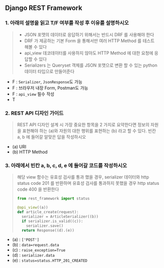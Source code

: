 ## Django REST Framework

### 1. 아래의 설명을 읽고 T/F 여부를 작성 후 이유를 설명하시오

> - JSON 포맷의 데이터로 응답하기 위해서는 반드시 DRF 를 사용해야 한다
> - DRF 가 제공하는 기본 Form 을 통해서만 여러 HTTP Method 를 테스트 해볼 수 있다
> - api_view 데코데이터를 사용하지 않아도 HTTP Method 에 대한 요청에 응답할 수 있다
> - Serializers 는 Queryset 객체를 JSON 포맷으로 변환 할 수 있는 python 데이터 타입으로 만들어준다

- F : `Serializer`, `JsonResponse`도 가능
- F : 브라우저 내장 Form, Postman도 가능
- F : `api_view` 필수 작성
- T



### 2. REST API 디자인 가이드

> REST API 디자인 설계 시 가장 중요한 항목을 2 가지로 요약한다면 정보의 자원을 표현해야 하는 (a)와 자원의 대한 행위를 표현하는 (b) 라고 할 수 있다. 빈칸 a, b 에 들어갈 알맞은 답을 작성하시오

- (a) URI
- (b) HTTP Method



### 3. 아래에서 빈칸 a, b, c, d, e 에 들어갈 코드를 작성하시오

> 해당 view 함수는 유효성 검사를 통과 했을 경우, serializer 데이터와 http status code 201 를 반환하며 유효성 검사를 통과하지 못했을 경우 http status code 400 을 반환한다
>
> ```python
> from rest_framework import status
> 
> @api_view((a))
> def article_create(request):
>   serializer = ArticleSerializer((b))
>   if serializer.is_valid((c)):
>     serializer.save()
>   return Response((d).(e))
> ```

- (a) : `['POST']`
- (b) : `data=request.data`
- (c) : `raise_exception=True`
- (d) : `serializer.data`
- (e) : `status=status.HTTP_201_CREATED`

